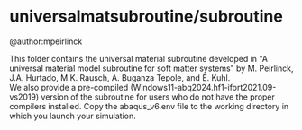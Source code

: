 # universalmatsubroutine/subroutine
@author:mpeirlinck

This folder contains the universal material subroutine developed in  "A universal material model subroutine for soft matter systems"  by M. Peirlinck, J.A. Hurtado, M.K. Rausch, A. Buganza Tepole, and E. Kuhl.  
We also provide a pre-compiled (Windows11-abq2024.hf1-ifort2021.09-vs2019) version of the subroutine for users who do not have the proper compilers installed.
Copy the abaqus_v6.env file to the working directory in which you launch your simulation.

